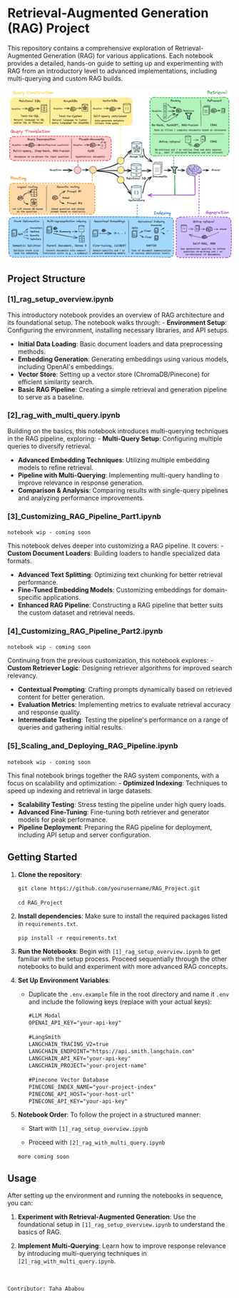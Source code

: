 # Retrieval-Augmented Generation (RAG) Project

This repository contains a comprehensive exploration of Retrieval-Augmented Generation (RAG) for various applications.
Each notebook provides a detailed, hands-on guide to setting up and experimenting with RAG from an introductory level to advanced implementations, including multi-querying and custom RAG builds.

![rag_detail_v2](assets/img/rag-architecture.png)

## Project Structure

### [1]\_rag_setup_overview.ipynb

This introductory notebook provides an overview of RAG architecture and its foundational setup.
The notebook walks through: - **Environment Setup**: Configuring the environment, installing necessary libraries, and API setups.
- **Initial Data Loading**: Basic document loaders and data preprocessing methods.
- **Embedding Generation**: Generating embeddings using various models, including OpenAI's embeddings.
- **Vector Store**: Setting up a vector store (ChromaDB/Pinecone) for efficient similarity search.
- **Basic RAG Pipeline**: Creating a simple retrieval and generation pipeline to serve as a baseline.

### [2]\_rag_with_multi_query.ipynb

Building on the basics, this notebook introduces multi-querying techniques in the RAG pipeline, exploring: - **Multi-Query Setup**: Configuring multiple queries to diversify retrieval.
- **Advanced Embedding Techniques**: Utilizing multiple embedding models to refine retrieval.
- **Pipeline with Multi-Querying**: Implementing multi-query handling to improve relevance in response generation.
- **Comparison & Analysis**: Comparing results with single-query pipelines and analyzing performance improvements.

### [3]_Customizing_RAG_Pipeline_Part1.ipynb
`notebook wip - coming soon`

This notebook delves deeper into customizing a RAG pipeline.
It covers: - **Custom Document Loaders**: Building loaders to handle specialized data formats.
- **Advanced Text Splitting**: Optimizing text chunking for better retrieval performance.
- **Fine-Tuned Embedding Models**: Customizing embeddings for domain-specific applications.
- **Enhanced RAG Pipeline**: Constructing a RAG pipeline that better suits the custom dataset and retrieval needs.

### [4]_Customizing_RAG_Pipeline_Part2.ipynb
`notebook wip - coming soon`

Continuing from the previous customization, this notebook explores: - **Custom Retriever Logic**: Designing retriever algorithms for improved search relevancy.
- **Contextual Prompting**: Crafting prompts dynamically based on retrieved content for better generation.
- **Evaluation Metrics**: Implementing metrics to evaluate retrieval accuracy and response quality.
- **Intermediate Testing**: Testing the pipeline's performance on a range of queries and gathering initial results.

### [5]_Scaling_and_Deploying_RAG_Pipeline.ipynb 
`notebook wip - coming soon`

This final notebook brings together the RAG system components, with a focus on scalability and optimization: - **Optimized Indexing**: Techniques to speed up indexing and retrieval in large datasets.
- **Scalability Testing**: Stress testing the pipeline under high query loads.
- **Advanced Fine-Tuning**: Fine-tuning both retriever and generator models for peak performance.
- **Pipeline Deployment**: Preparing the RAG pipeline for deployment, including API setup and server configuration.

## Getting Started

1.  **Clone the repository**:

    ```{bash}
    git clone https://github.com/yourusername/RAG_Project.git 

    cd RAG_Project
    ```

2.  **Install dependencies**: Make sure to install the required packages listed in `requirements.txt`.

    `pip install -r requirements.txt`

3.  **Run the Notebooks**:
    Begin with `[1]_rag_setup_overview.ipynb` to get familiar with the setup process. Proceed sequentially through the other notebooks to build and experiment with more advanced RAG concepts.

4.  **Set Up Environment Variables**:

    -   Duplicate the `.env.example` file in the root directory and name it `.env` and include the following keys (replace with your actual keys):

        ```         
        #LLM Modal
        OPENAI_API_KEY="your-api-key"

        #LangSmith
        LANGCHAIN_TRACING_V2=true
        LANGCHAIN_ENDPOINT="https://api.smith.langchain.com"
        LANGCHAIN_API_KEY="your-api-key"
        LANGCHAIN_PROJECT="your-project-name"

        #Pinecone Vector Database
        PINECONE_INDEX_NAME="your-project-index"
        PINECONE_API_HOST="your-host-url"
        PINECONE_API_KEY="your-api-key"
        ```

5.  **Notebook Order**:
    To follow the project in a structured manner:

    -   Start with `[1]_rag_setup_overview.ipynb`

    -   Proceed with `[2]_rag_with_multi_query.ipynb`

    `more coming soon`
    
    <!-- -   Then go through `rag_from_scratch_10_and_11.ipynb` -->

    <!-- -   Continue with `rag_from_scratch_12_to_14.ipynb` -->

    <!-- -   Finish with `rag_from_scratch_15_to_18.ipynb` -->

## Usage

After setting up the environment and running the notebooks in sequence, you can:

1.  **Experiment with Retrieval-Augmented Generation**:
    Use the foundational setup in `[1]_rag_setup_overview.ipynb` to understand the basics of RAG.

2.  **Implement Multi-Querying**:
    Learn how to improve response relevance by introducing multi-querying techniques in `[2]_rag_with_multi_query.ipynb`.

<!-- 3.  **Customize the RAG Pipeline**:
    Tailor the RAG pipeline to handle specific datasets and custom retrieval requirements, as explored in `rag_from_scratch_10_and_11.ipynb` and subsequent notebooks.

4.  **Evaluate and Optimize**:
    Test, evaluate, and deploy the optimized RAG pipeline in `rag_from_scratch_15_to_18.ipynb` for scalable applications. -->

<!-- ## Citations and Resources

Each notebook references relevant documentation and research materials:

-   **LangChain Documentation**: [LangChain Docs](https://langchain.readthedocs.io/en/latest/)

-   **OpenAI API Documentation**: [OpenAI API](https://beta.openai.com/docs/)

-   **ChromaDB Documentation**: Chroma Documentation

-   **Pinecone Documentation**: Pinecone Docs

-   **Multi-Query Retrieval**: [LangChain Multi-Query Example](https://langchain.readthedocs.io/en/latest/modules/retrievers/examples/multi_query.html)

-   **OpenAI Embeddings**: [Embedding Models Overview](https://beta.openai.com/docs/guides/embeddings)

-   **Fine-Tuning in RAG**: [Research Paper](https://arxiv.org/abs/2005.11401)

-   **RAG Evaluation and Metrics**: [Evaluation Metrics](https://arxiv.org/abs/2005.11401)

-   **Scalability Options**: [LangChain Scalability](https://langchain.readthedocs.io/en/latest/modules/scalability.html)

-   **Deployment Best Practices**: [LangChain Deployment Guide](https://langchain.readthedocs.io/en/latest/modules/deployment.html) -->

<br>

    Contributor: Taha Ababou